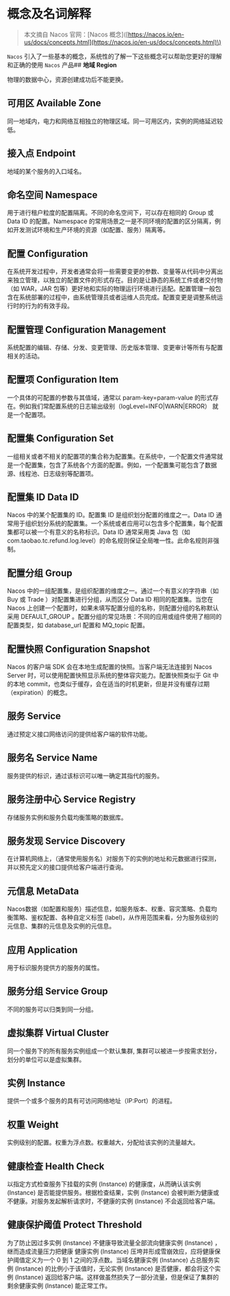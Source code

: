 # 概念及名词解释

> 本文摘自 Nacos 官网：\[Nacos 概念\]\([https://nacos.io/en-us/docs/concepts.html](https://nacos.io/en-us/docs/concepts.html)\)

`Nacos` 引入了一些基本的概念，系统性的了解一下这些概念可以帮助您更好的理解和正确的使用 `Nacos` 产品\#\# **地域 Region**

物理的数据中心，资源创建成功后不能更换。

## **可用区 Available Zone**

同一地域内，电力和网络互相独立的物理区域。同一可用区内，实例的网络延迟较低。

## **接入点 Endpoint**

地域的某个服务的入口域名。

## **命名空间 Namespace**

用于进行租户粒度的配置隔离。不同的命名空间下，可以存在相同的 Group 或 Data ID 的配置。Namespace 的常用场景之一是不同环境的配置的区分隔离，例如开发测试环境和生产环境的资源（如配置、服务）隔离等。

## **配置 Configuration**

在系统开发过程中，开发者通常会将一些需要变更的参数、变量等从代码中分离出来独立管理，以独立的配置文件的形式存在。目的是让静态的系统工件或者交付物（如 WAR，JAR 包等）更好地和实际的物理运行环境进行适配。配置管理一般包含在系统部署的过程中，由系统管理员或者运维人员完成。配置变更是调整系统运行时的行为的有效手段。

## **配置管理 Configuration Management**

系统配置的编辑、存储、分发、变更管理、历史版本管理、变更审计等所有与配置相关的活动。

## **配置项 Configuration Item**

一个具体的可配置的参数与其值域，通常以 param-key=param-value 的形式存在。例如我们常配置系统的日志输出级别（logLevel=INFO\|WARN\|ERROR） 就是一个配置项。

## **配置集 Configuration Set**

一组相关或者不相关的配置项的集合称为配置集。在系统中，一个配置文件通常就是一个配置集，包含了系统各个方面的配置。例如，一个配置集可能包含了数据源、线程池、日志级别等配置项。

## **配置集 ID Data ID**

Nacos 中的某个配置集的 ID。配置集 ID 是组织划分配置的维度之一。Data ID 通常用于组织划分系统的配置集。一个系统或者应用可以包含多个配置集，每个配置集都可以被一个有意义的名称标识。Data ID 通常采用类 Java 包（如 com.taobao.tc.refund.log.level）的命名规则保证全局唯一性。此命名规则非强制。

## **配置分组 Group**

Nacos 中的一组配置集，是组织配置的维度之一。通过一个有意义的字符串（如 Buy 或 Trade ）对配置集进行分组，从而区分 Data ID 相同的配置集。当您在 Nacos 上创建一个配置时，如果未填写配置分组的名称，则配置分组的名称默认采用 DEFAULT\_GROUP 。配置分组的常见场景：不同的应用或组件使用了相同的配置类型，如 database\_url 配置和 MQ\_topic 配置。

## **配置快照 Configuration Snapshot**

Nacos 的客户端 SDK 会在本地生成配置的快照。当客户端无法连接到 Nacos Server 时，可以使用配置快照显示系统的整体容灾能力。配置快照类似于 Git 中的本地 commit，也类似于缓存，会在适当的时机更新，但是并没有缓存过期（expiration）的概念。

## **服务 Service**

通过预定义接口网络访问的提供给客户端的软件功能。

## **服务名 Service Name**

服务提供的标识，通过该标识可以唯一确定其指代的服务。

## **服务注册中心 Service Registry**

存储服务实例和服务负载均衡策略的数据库。

## **服务发现 Service Discovery**

在计算机网络上，（通常使用服务名）对服务下的实例的地址和元数据进行探测，并以预先定义的接口提供给客户端进行查询。

## **元信息 MetaData**

Nacos数据（如配置和服务）描述信息，如服务版本、权重、容灾策略、负载均衡策略、鉴权配置、各种自定义标签 \(label\)，从作用范围来看，分为服务级别的元信息、集群的元信息及实例的元信息。

## **应用 Application**

用于标识服务提供方的服务的属性。

## **服务分组 Service Group**

不同的服务可以归类到同一分组。

## **虚拟集群 Virtual Cluster**

同一个服务下的所有服务实例组成一个默认集群, 集群可以被进一步按需求划分，划分的单位可以是虚拟集群。

## **实例 Instance**

提供一个或多个服务的具有可访问网络地址（IP:Port）的进程。

## **权重 Weight**

实例级别的配置。权重为浮点数。权重越大，分配给该实例的流量越大。

## **健康检查 Health Check**

以指定方式检查服务下挂载的实例 \(Instance\) 的健康度，从而确认该实例 \(Instance\) 是否能提供服务。根据检查结果，实例 \(Instance\) 会被判断为健康或不健康。对服务发起解析请求时，不健康的实例 \(Instance\) 不会返回给客户端。

## **健康保护阈值 Protect Threshold**

为了防止因过多实例 \(Instance\) 不健康导致流量全部流向健康实例 \(Instance\) ，继而造成流量压力把健康 健康实例 \(Instance\) 压垮并形成雪崩效应，应将健康保护阈值定义为一个 0 到 1 之间的浮点数。当域名健康实例 \(Instance\) 占总服务实例 \(Instance\) 的比例小于该值时，无论实例 \(Instance\) 是否健康，都会将这个实例 \(Instance\) 返回给客户端。这样做虽然损失了一部分流量，但是保证了集群的剩余健康实例 \(Instance\) 能正常工作。

